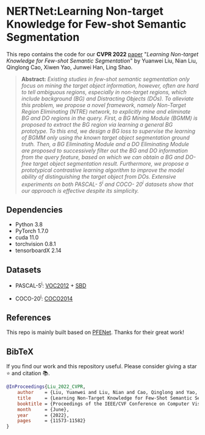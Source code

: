 # NERTNet:Learning Non-target Knowledge for Few-shot Semantic Segmentation
This repo contains the code for our **CVPR 2022** [paper]([https://openaccess.thecvf.com/content/CVPR2022/html/Liu_Learning_Non-Target_Knowledge_for_Few-Shot_Semantic_Segmentation_CVPR_2022_paper.html]) "*Learning Non-target Knowledge for Few-shot Semantic Segmentation*" by Yuanwei Liu, Nian Liu, Qinglong Cao, Xiwen Yao, Junwei Han, Ling Shao.

> **Abstract:** *Existing studies in few-shot semantic segmentation only focus on mining the target object information, however, often are hard to tell ambiguous regions, especially in non-target regions, which include background (BG) and Distracting Objects (DOs). To alleviate this problem, we propose a novel framework, namely Non-Target Region Eliminating (NTRE) network, to explicitly mine and eliminate BG and DO regions in the query. First, a BG Mining Module (BGMM) is proposed to extract the BG region via learning a general BG prototype. To this end, we design a BG loss to supervise the learning of BGMM only using the known target object segmentation ground truth. Then, a BG Eliminating Module and a DO Eliminating Module are proposed to successively filter out the BG and DO information from the query feature, based on which we can obtain a BG and DO-free target object segmentation result. Furthermore, we propose a prototypical contrastive learning algorithm to improve the model ability of distinguishing the target object from DOs. Extensive experiments on both PASCAL- 5<sup>i</sup> and COCO- 20<sup>i</sup> datasets show that our approach is effective despite its simplicity.*



## Dependencies

- Python 3.8
- PyTorch 1.7.0
- cuda 11.0
- torchvision 0.8.1
- tensorboardX 2.14

## Datasets

- PASCAL-5<sup>i</sup>:  [VOC2012](http://host.robots.ox.ac.uk/pascal/VOC/voc2012/) + [SBD](http://home.bharathh.info/pubs/codes/SBD/download.html)

- COCO-20<sup>i</sup>:  [COCO2014](https://cocodataset.org/#download)

## References

This repo is mainly built based on [PFENet](https://github.com/dvlab-research/PFENet). Thanks for their great work!

## BibTeX

If you find our work and this repository useful. Please consider giving a star :star: and citation &#x1F4DA;.

```bibtex
@InProceedings{Liu_2022_CVPR,
    author    = {Liu, Yuanwei and Liu, Nian and Cao, Qinglong and Yao, Xiwen and Han, Junwei and Shao, Ling},
    title     = {Learning Non-Target Knowledge for Few-Shot Semantic Segmentation},
    booktitle = {Proceedings of the IEEE/CVF Conference on Computer Vision and Pattern Recognition (CVPR)},
    month     = {June},
    year      = {2022},
    pages     = {11573-11582}
}
```